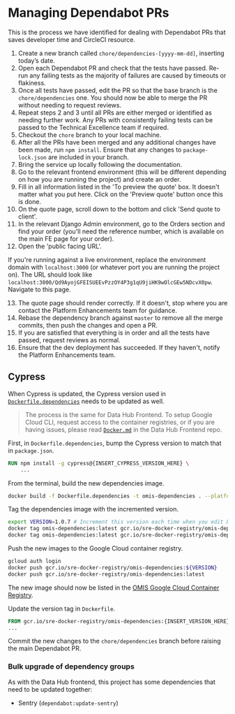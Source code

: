 # Managing Dependabot PRs

This is the process we have identified for dealing with Dependabot PRs that saves developer time and CircleCI resource.

1. Create a new branch called `chore/dependencies-[yyyy-mm-dd]`, inserting today’s date.
2. Open each Dependabot PR and check that the tests have passed. Re-run any failing tests as the majority of failures are caused by timeouts or flakiness.
3. Once all tests have passed, edit the PR so that the base branch is the `chore/dependencies` one. You should now be able to merge the PR without needing to request reviews.
4. Repeat steps 2 and 3 until all PRs are either merged or identified as needing further work. Any PRs with consistently failing tests can be passed to the Technical Excellence team if required.
5. Checkout the `chore` branch to your local machine.
6. After all the PRs have been merged and any additional changes have been made, run `npm install`. Ensure that any changes to `package-lock.json` are included in your branch.
7. Bring the service up locally following the documentation.
8. Go to the relevant frontend environment (this will be different depending on how you are running the project) and create an order.
9. Fill in all information listed in the 'To preview the quote' box. It doesn't matter what you put here. Click on the 'Preview quote' button once this is done.
10. On the quote page, scroll down to the bottom and click 'Send quote to client'.
11. In the relevant Django Admin environment, go to the Orders section and find your order (you'll need the reference number, which is available on the main FE page for your order).
12. Open the 'public facing URL'.

If you're running against a live environment, replace the environment domain with `localhost:3000` (or whatever port you are running the project on). The URL should look like `localhost:3000/Qd9AyojGFEISUEEvPzzOY4P3g1qU9jiHK9wOlcGEw5NDcvX0pw`. Navigate to this page.

13. The quote page should render correctly. If it doesn't, stop where you are contact the Platform Enhancements team for guidance.
14. Rebase the dependency branch against `master` to remove all the merge commits, then push the changes and open a PR.
15. If you are satisfied that everything is in order and all the tests have passed, request reviews as normal.
16. Ensure that the dev deployment has succeeded. If they haven't, notify the Platform Enhancements team.

## Cypress

When Cypress is updated, the Cypress version used in [`Dockerfile.dependencies`](../Dockerfile.dependencies) needs to be updated as well.

> The process is the same for Data Hub Frontend. To setup Google Cloud CLI, request access to the container registries, or if you are having issues, please read [`Docker.md`](https://github.com/uktrade/data-hub-frontend/blob/main/docs/Docker.md#creating-docker-container-for-circleci) in the Data Hub Frontend repo.

First, in `Dockerfile.dependencies`, bump the Cypress version to match that in `package.json`.

```Dockerfile
RUN npm install -g cypress@{INSERT_CYPRESS_VERSION_HERE} \
    ...
```

From the terminal, build the new dependencies image.

```bash
docker build -f Dockerfile.dependencies -t omis-dependencies . --platform linux/amd64
```

Tag the dependencies image with the incremented version.

```bash
export VERSION=1.0.7 # Increment this version each time when you edit Dockerfile.
docker tag omis-dependencies:latest gcr.io/sre-docker-registry/omis-dependencies:${VERSION}
docker tag omis-dependencies:latest gcr.io/sre-docker-registry/omis-dependencies:latest
```

Push the new images to the Google Cloud container registry.

```bash
gcloud auth login
docker push gcr.io/sre-docker-registry/omis-dependencies:${VERSION}
docker push gcr.io/sre-docker-registry/omis-dependencies:latest
```

The new image should now be listed in the [OMIS Google Cloud Container Registry](https://console.cloud.google.com/gcr/images/sre-docker-registry/global/omis-dependencies).

Update the version tag in `Dockerfile`.

```Dockerfile
FROM gcr.io/sre-docker-registry/omis-dependencies:{INSERT_VERSION_HERE}
...
```

Commit the new changes to the `chore/dependencies` branch before raising the main Dependabot PR.

### Bulk upgrade of dependency groups

As with the Data Hub frontend, this project has some dependencies that need to be updated together:

- Sentry (`dependabot:update-sentry`)
